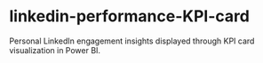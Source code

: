 # linkedin-performance-KPI-card
Personal LinkedIn engagement insights displayed through KPI card visualization in Power BI.
